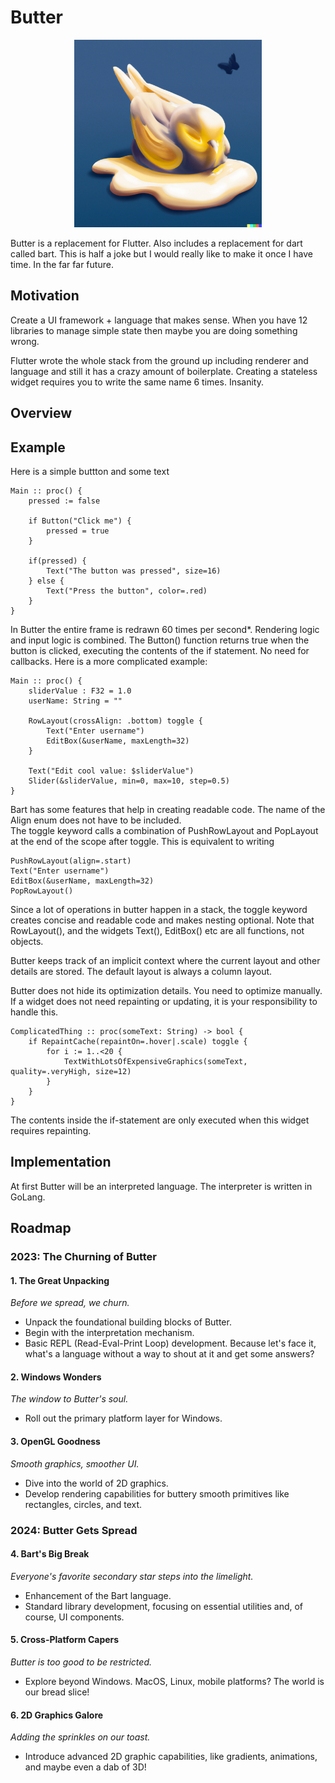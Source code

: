 # Butter

<div style="text-align: center;">
    <img src="./butter_logo.png" alt="butter_logo" width="300"/>
</div>

Butter is a replacement for Flutter. Also includes a replacement for dart called bart. 
This is half a joke but I would really like to make it once I have time. In the far far future.

## Motivation

Create a UI framework + language that makes sense. When you have 12 libraries to manage simple state then maybe you are doing something wrong. 

Flutter wrote the whole stack from the ground up including renderer and language and still it has a crazy amount of boilerplate.
Creating a stateless widget requires you to write the same name 6 times. Insanity. 

## Overview


## Example

Here is a simple buttton and some text

    Main :: proc() {
        pressed := false

        if Button("Click me") {
            pressed = true
        }

        if(pressed) {
            Text("The button was pressed", size=16)
        } else {
            Text("Press the button", color=.red)
        }
    }


In Butter the entire frame is redrawn 60 times per second*. Rendering logic and input logic is combined. 
The Button() function returns true when the button is clicked, executing the contents of the if statement.
No need for callbacks. Here is a more complicated example:

    Main :: proc() {
        sliderValue : F32 = 1.0
        userName: String = ""
        
        RowLayout(crossAlign: .bottom) toggle {
            Text("Enter username")
            EditBox(&userName, maxLength=32)
        }

        Text("Edit cool value: $sliderValue")
        Slider(&sliderValue, min=0, max=10, step=0.5)
    }

Bart has some features that help in creating readable code. The name of the Align enum does not have to be included.  
The toggle keyword calls a combination of PushRowLayout and PopLayout at the end of the scope after toggle. This is equivalent to writing 

    PushRowLayout(align=.start)
    Text("Enter username")
    EditBox(&userName, maxLength=32)
    PopRowLayout()

Since a lot of operations in butter happen in a stack, the toggle keyword creates concise and readable code and makes nesting optional. Note that RowLayout(), and the widgets Text(), EditBox() etc are all functions, not objects.

Butter keeps track of an implicit context where the current layout and other details are stored. The default layout is always a column layout.

Butter does not hide its optimization details. You need to optimize manually. If a widget does not need repainting or updating, it is your responsibility to handle this. 

    ComplicatedThing :: proc(someText: String) -> bool {
        if RepaintCache(repaintOn=.hover|.scale) toggle {
            for i := 1..<20 {
                TextWithLotsOfExpensiveGraphics(someText, quality=.veryHigh, size=12)
            }
        }
    }

The contents inside the if-statement are only executed when this widget requires repainting.

## Implementation

At first Butter will be an interpreted language. The interpreter is written in GoLang.

## Roadmap

### 2023: The Churning of Butter

#### 1. **The Great Unpacking**  
*Before we spread, we churn.*
- Unpack the foundational building blocks of Butter. 
- Begin with the interpretation mechanism.
- Basic REPL (Read-Eval-Print Loop) development. Because let's face it, what's a language without a way to shout at it and get some answers?

#### 2. **Windows Wonders**  
*The window to Butter's soul.*
- Roll out the primary platform layer for Windows. 

#### 3. **OpenGL Goodness**  
*Smooth graphics, smoother UI.*
- Dive into the world of 2D graphics. 
- Develop rendering capabilities for buttery smooth primitives like rectangles, circles, and text.

### 2024: Butter Gets Spread

#### 4. **Bart's Big Break**  
*Everyone's favorite secondary star steps into the limelight.*
- Enhancement of the Bart language. 
- Standard library development, focusing on essential utilities and, of course, UI components.
  
#### 5. **Cross-Platform Capers**  
*Butter is too good to be restricted.*
- Explore beyond Windows. MacOS, Linux, mobile platforms? The world is our bread slice!

#### 6. **2D Graphics Galore**  
*Adding the sprinkles on our toast.*
- Introduce advanced 2D graphic capabilities, like gradients, animations, and maybe even a dab of 3D!
